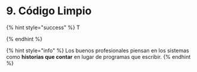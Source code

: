 # 9. Código Limpio

{% hint style="success" %}
T


{% endhint %}

{% hint style="info" %}
Los buenos profesionales piensan en los sistemas como **historias que contar** en lugar de programas que escribir.
{% endhint %}
